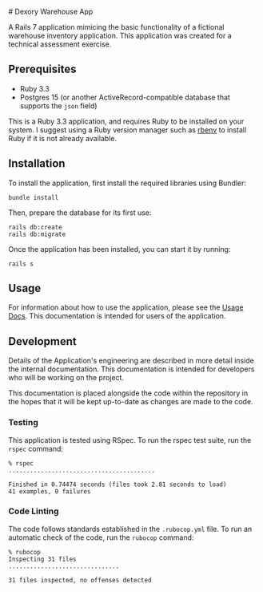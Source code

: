 # Dexory Warehouse App

A Rails 7 application mimicing the basic functionality of a fictional warehouse inventory application. This application was created for a technical assessment exercise.

## Prerequisites

* Ruby 3.3
* Postgres 15 (or another ActiveRecord-compatible database that supports the `json` field)

This is a Ruby 3.3 application, and requires Ruby to be installed on your system. I suggest using a Ruby version manager such as [rbenv](https://github.com/rbenv/rbenv) to install Ruby if it is not already available.

## Installation

To install the application, first install the required libraries using Bundler:
```
bundle install
```

Then, prepare the database for its first use:
```
rails db:create
rails db:migrate
```

Once the application has been installed, you can start it by running:
```
rails s
```

## Usage

For information about how to use the application, please see the [Usage Docs](./docs/usage/usage_instructions.md). This documentation is intended for users of the application.

## Development

Details of the Application's engineering are described in more detail inside the internal documentation. This documentation is intended for developers who will be working on the project.

This documentation is placed alongside the code within the repository in the hopes that it will be kept up-to-date as changes are made to the code.

### Testing
This application is tested using RSpec. To run the rspec test suite, run the `rspec` command:

```
% rspec
.........................................

Finished in 0.74474 seconds (files took 2.81 seconds to load)
41 examples, 0 failures
```

### Code Linting
The code follows standards established in the `.rubocop.yml` file. To run an automatic check of the code, run the `rubocop` command:

```
% rubocop
Inspecting 31 files
...............................

31 files inspected, no offenses detected
```
